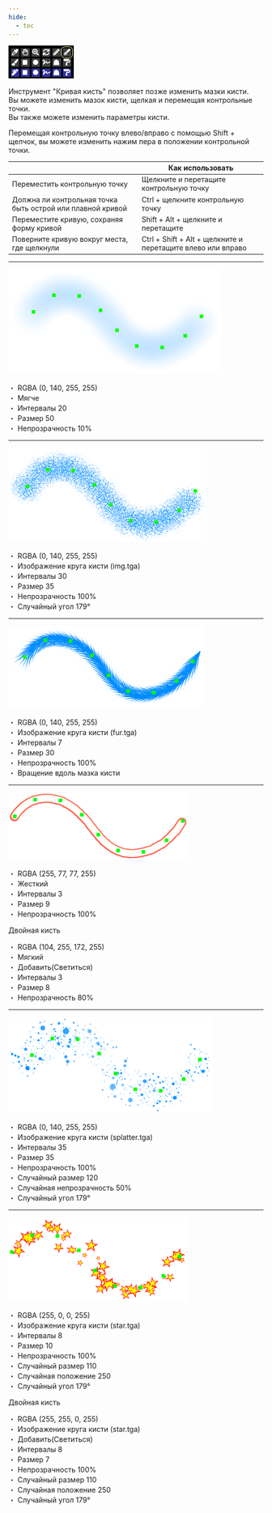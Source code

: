 ```yaml
---
hide:
  - toc
---
```


<!-- https://steamcommunity.com/sharedfiles/filedetails/?id=2971128241 -->

![select_tool_curve_brush](./image/select_tool_curve_brush.png)

Инструмент "Кривая кисть" позволяет позже изменить мазки кисти. <br />
Вы можете изменить мазок кисти, щелкая и перемещая контрольные точки. <br />
Вы также можете изменить параметры кисти.

Перемещая контрольную точку влево/вправо с помощью Shift + щелчок, вы можете изменить нажим пера в положении контрольной точки.

|  | Как использовать |
| ------ | ----------- |
| Переместить контрольную точку       | Щелкните и перетащите контрольную точку |
| Должна ли контрольная точка быть острой или плавной кривой | Ctrl + щелкните контрольную точку |
| Переместите кривую, сохраняя форму кривой       | Shift + Alt + щелкните и перетащите |
| Поверните кривую вокруг места, где щелкнули | Ctrl + Shift + Alt + щелкните и перетащите влево или вправо |

---

![curve_brush_airbrush](./image/curve_brush_airbrush.png)

・ RGBA (0, 140, 255, 255) <br />
・ Мягче <br />
・ Интервалы 20 <br />
・ Размер 50 <br />
・ Непрозрачность 10%

---

![curve_brush_circle_img](./image/curve_brush_circle_img.png)

・ RGBA (0, 140, 255, 255) <br />
・ Изображение круга кисти (img.tga) <br />
・ Интервалы 30 <br />
・ Размер 35 <br />
・ Непрозрачность 100% <br />
・ Случайный угол 179°

---

![curve_brush_fur](./image/curve_brush_fur.png)

・ RGBA (0, 140, 255, 255) <br />
・ Изображение круга кисти (fur.tga) <br />
・ Интервалы 7 <br />
・ Размер 30 <br />
・ Непрозрачность 100% <br />
・ Вращение вдоль мазка кисти

---

![curve_brush_lighting_line](./image/curve_brush_lighting_line.png)

・ RGBA (255, 77, 77, 255) <br />
・ Жесткий <br />
・ Интервалы 3 <br />
・ Размер 9 <br />
・ Непрозрачность 100%

Двойная кисть

・ RGBA (104, 255, 172, 255) <br />
・ Мягкий <br />
・ Добавить(Светиться) <br />
・ Интервалы 3 <br />
・ Размер 8 <br />
・ Непрозрачность 80%

---

![curve_brush_splatter](./image/curve_brush_splatter.png)

・ RGBA (0, 140, 255, 255) <br />
・ Изображение круга кисти (splatter.tga) <br />
・ Интервалы 35 <br />
・ Размер 35 <br />
・ Непрозрачность 100% <br />
・ Случайный размер 120 <br />
・ Случайная непрозрачность 50% <br />
・ Случайный угол 179°

---

![curve_brush_star](./image/curve_brush_star.png)

・ RGBA (255, 0, 0, 255) <br />
・ Изображение круга кисти (star.tga) <br />
・ Интервалы 8 <br />
・ Размер 10 <br />
・ Непрозрачность 100% <br />
・ Случайный размер 110 <br />
・ Случайная положение 250 <br />
・ Случайный угол 179°

Двойная кисть

・ RGBA (255, 255, 0, 255) <br />
・ Изображение круга кисти (star.tga) <br />
・ Добавить(Светиться) <br />
・ Интервалы 8 <br />
・ Размер 7 <br />
・ Непрозрачность 100% <br />
・ Случайный размер 110 <br />
・ Случайная положение 250 <br />
・ Случайный угол 179°
